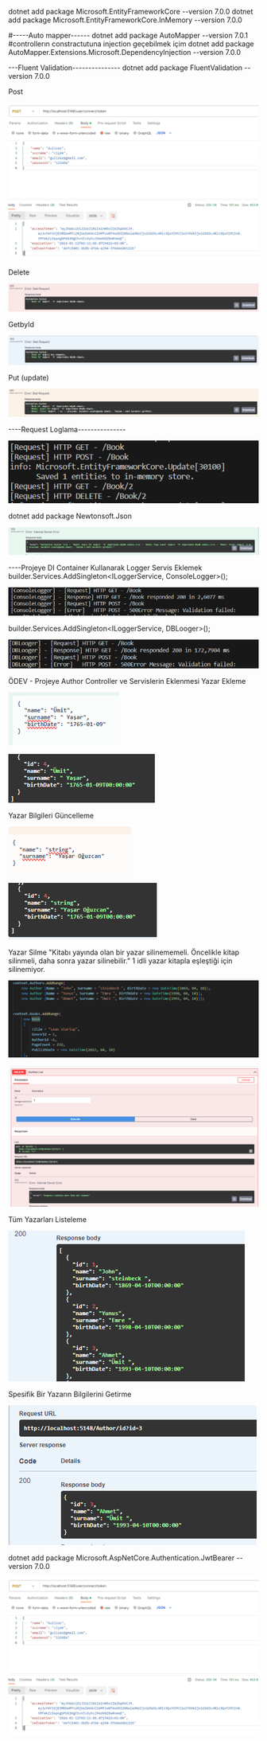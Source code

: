  dotnet add package Microsoft.EntityFrameworkCore --version 7.0.0
 dotnet add package Microsoft.EntityFrameworkCore.InMemory --version 7.0.0

#-----Auto mapper------
 dotnet add package AutoMapper --version 7.0.1
 #controllerın constractutuna injection geçebilmek içim
 dotnet add package AutoMapper.Extensions.Microsoft.DependencyInjection --version 7.0.0

 ---Fluent Validation---------------
 dotnet add package FluentValidation --version 7.0.0
 
 Post

 ![Alt text](WebApi/image/image.png)

 Delete

 ![Alt text](WebApi/image/image-1.png)
 
 GetbyId

 ![Alt text](WebApi/image/image-2.png)

 Put (update)

 ![Alt text](WebApi/image/image-3.png)

 ----Request Loglama---------------

 ![Alt text](WebApi/image/image-4.png)

 dotnet add package Newtonsoft.Json

![Alt text](WebApi/image/image-5.png)


----Projeye DI Container Kullanarak Logger Servis Eklemek
builder.Services.AddSingleton<ILoggerService, ConsoleLogger>();

![Alt text](WebApi/image/image-6.png)

builder.Services.AddSingleton<ILoggerService, DBLooger>();

![Alt text](WebApi/image/image-7.png)



ÖDEV - Projeye Author Controller ve Servislerin Eklenmesi
Yazar Ekleme

![Alt text](WebApi/image/image-14.png)

![Alt text](WebApi/image/image-15.png)

Yazar Bilgileri Güncelleme

![Alt text](WebApi/image/image-16.png)

![Alt text](WebApi/image/image-17.png)

Yazar Silme
"Kitabı yayında olan bir yazar silinememeli. Öncelikle kitap silinmeli, daha sonra yazar silinebilir."
1 idli yazar kitapla eşleştiği için silinemiyor.

![Alt text](WebApi/image/image-22.png)

![Alt text](WebApi/image/image-21.png)



Tüm Yazarları Listeleme

![Alt text](WebApi/image/image-19.png)

Spesifik Bir Yazarın Bilgilerini Getirme

![Alt text](WebApi/image/image-20.png)

dotnet add package Microsoft.AspNetCore.Authentication.JwtBearer --version 7.0.0

![Alt text](WebApi/image/image.png)



